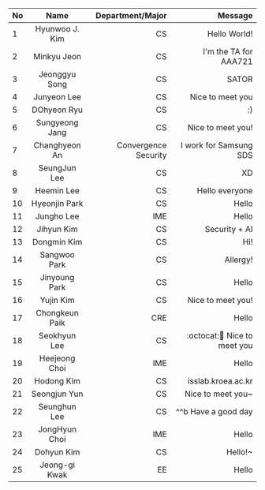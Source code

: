 | No            | Name           | Department/Major | Message           |
| ------------- |:--------------:| ----------------:|------------------:|
| 1             | Hyunwoo J. Kim | CS               | Hello World!      |
| 2             | Minkyu  Jeon   |  CS              | I'm the TA for AAA721    |
| 3             | Jeonggyu Song  | CS               | SATOR             |
| 4             | Junyeon Lee    | CS               | Nice to meet you  |
| 5             | DOhyeon Ryu    | CS               | :)                |
| 6             | Sungyeong Jang | CS               | Nice to meet you! |
| 7             | Changhyeon An  | Convergence Security | I work for Samsung SDS |
| 8             | SeungJun Lee   | CS               | XD                |
| 9             | Heemin Lee     | CS               | Hello everyone    |
| 10		        | Hyeonjin Park  | CS		            | Hello	           	|
| 11            | Jungho Lee     | IME              | Hello             |
| 12				    | Jihyun Kim	   | CS				        | Security + AI		  |
| 13            | Dongmin Kim    | CS               | Hi!               |
| 14            | Sangwoo Park   | CS               | Allergy!          |
| 15            | Jinyoung Park  | CS               | Hello             |
| 16            | Yujin Kim      | CS               | Nice to meet you! |
| 17            | Chongkeun Paik  | CRE             | Hello             |
| 18            | Seokhyun Lee   | CS               | :octocat::speech_balloon: Nice to meet you |
| 19            | Heejeong Choi  | IME              | Hello             |
| 20            | Hodong Kim     | CS               | isslab.kroea.ac.kr|
| 21            | Seongjun Yun   | CS               | Nice to meet you~ |
| 22            | Seunghun Lee   | CS               | ^^b Have a good day |
| 23            | JongHyun Choi  | IME              | Hello             |
| 24            | Dohyun Kim     | CS               | Hello!~           | 
| 25            | Jeong-gi Kwak  | EE               | Hello             |
